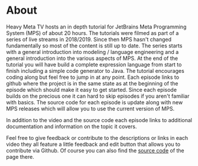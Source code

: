 
# About

Heavy Meta TV hosts an in depth tutorial for JetBrains Meta Programming System (MPS) of about 20 hours. The tutorials 
were filmed as part of a series of live streams in 2018/2019. Since then MPS hasn't changed fundamentally so most of the
content is still up to date. The series starts with a general introduction into modeling / language engineering and a 
general introduction into the various aspects of MPS. At the end of the tutorial you will have build a complete 
expression language from start to finish including a simple code generator to Java. The tutorial encourages coding along
but feel free to jump in at any point. Each episode links to github where the project is in the same state as at the 
beginning of the episode which should make it easy to get started. Since each episode builds on the precious one it can 
hard to skip episodes if you aren't familiar with basics. The source code for each episode is update along with new MPS 
releases which will allow you to use the current version of MPS.  

In addition to the video and the source code each episode links to additional documentation and information on the topic
it covers.

Feel free to give feedback or contribute to the descriptions or links in each video they all feature a little feedback 
and edit button that allows you to contribute via Github. Of course you can also find the 
[source code](https://github.com/coolya/heavymeta.tv) of the page there.